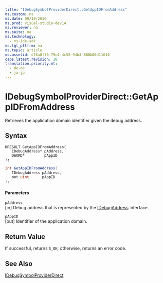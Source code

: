 ```yaml
---
title: "IDebugSymbolProviderDirect::GetAppIDFromAddress"
ms.custom: na
ms.date: 09/19/2016
ms.prod: visual-studio-dev14
ms.reviewer: na
ms.suite: na
ms.technology: 
  - vs-ide-sdk
ms.tgt_pltfrm: na
ms.topic: article
ms.assetid: d76a0f36-79c4-4c58-9db3-880b00d11610
caps.latest.revision: 10
translation.priority.mt: 
  - de-de
  - ja-jp
---
```

# IDebugSymbolProviderDirect::GetAppIDFromAddress
Retrieves the application domain identifier given the debug address.  
  
## Syntax  
  
```cpp#  
HRESULT GetAppIDFromAddress(  
   IDebugAddress* pAddress,  
   DWORD*         pAppID  
);  
```  
  
```c#  
int GetAppIDFromAddress(  
   IDebugAddress pAddress,  
   out uint      pAppID  
);  
```  
  
#### Parameters  
 `pAddress`  
 [in] Debug address that is represented by the [IDebugAddress](../vs140/IDebugAddress.md) interface.  
  
 `pAppID`  
 [out] Identifier of the application domain.  
  
## Return Value  
 If successful, returns `S_OK`; otherwise, returns an error code.  
  
## See Also  
 [IDebugSymbolProviderDirect](../vs140/IDebugSymbolProviderDirect.md)